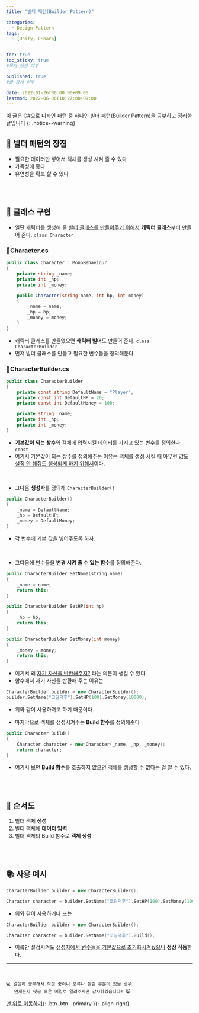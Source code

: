 ```yaml
---
title: "빌더 패턴(Builder Pattern)" 

categories:
  - Design-Pattern
tags:
  - [Unity, CSharp]


toc: true
toc_sticky: true
#목차 생성 여부

published: true
#글 공개 여부

date: 2022-01-26T00:00:00+09:00
lastmod: 2022-06-06T10:27:00+09:00
---
```


이 글은 C#으로 디자인 패턴 중 하나인 빌더 패턴(Builder Pattern)을 공부하고 정리한 글입니다
{: .notice--warning}

## 📕 빌더 패턴의 장점

- 필요한 데이터만 넣어서 객체를 생성 시켜 줄 수 있다
- 가독성에 좋다
- 유연성을 확보 할 수 있다

<br>
<br>

## 📖 클래스 구현

- 일단 캐릭터를 생성해 줄 <u>빌더 클래스를 만들어주기 위해서</u> **캐릭터 클래스**부터 만들어 준다. `class Character`


### 📜Character.cs

```c#
public class Character : MonoBehaviour
{
    private string _name;
    private int _hp;
    private int _money;

    public Character(string name, int hp, int money)
    {
        _name = name;
        _hp = hp;
        _money = money;
    }
}
```

- 캐릭터 클래스를 만들었으면 **캐릭터 빌더**도 만들어 준다. `class CharacterBuilder`
- 먼저 빌더 클래스를 만들고 필요한 변수들을 정의해둔다.

### 📜CharacterBuilder.cs

```c#
public class CharacterBuilder
{
    private const string DefaultName = "Player";
    private const int DefaultHP = 20;
    private const int DefaultMoney = 100;

    private string _name;
    private int _hp;
    private int _money;
}
```

- **기본값이 되는 상수**와 객체에 입력시킬 데이터를 가지고 있는 변수를 정의한다. `const`
- 여기서 기본값이 되는 상수를 정의해주는 이유는 <u>객체를 생성 시킬 때 아무런 값도 설정 안 해줘도 생성되게 하기 위해서</u>이다.

<br>

- 그다음 **생성자**를 정의해 `CharacterBuilder()`

```cpp
public CharacterBuilder()
{
    _name = DefaultName;
    _hp = DefaultHP;
    _money = DefaultMoney;
}
```

- 각 변수에 기본 값을 넣어주도록 하자.

<br>

- 그다음에 변수들을 **변경 시켜 줄 수 있는 함수**를 정의해준다.

```cpp
public CharacterBuilder SetName(string name)
{
    _name = name;
    return this;
}

public CharacterBuilder SetHP(int hp)
{
    _hp = hp;
    return this;
}

public CharacterBuilder SetMoney(int money)
{
    _money = money;
    return this;
}
```

- 여기서 왜 <u>자기 자신을 반환해주지?</u> 라는 의문이 생길 수 있다.
- 함수에서 자기 자신을 반환해 주는 이유는

```cpp
CharacterBuilder builder = new CharacterBuilder();
builder.SetName("코딩덕후").SetHP(100).SetMoney(10000);
```

- 위와 같이 사용하려고 하기 때문이다.

- 마지막으로 객체를 생성시켜주는 **Build 함수**를 정의해준다

```cpp
public Character Build()
{
    Character character = new Character(_name, _hp, _money);
    return character;
}
```

- 여기서 보면 **Build 함수**를 호출하지 않으면 <u>객체를 생성할 수 없다</u>는 걸 알 수 있다.

<br>
<br>

## 📖 순서도

1. 빌더 객체 **생성**
2. 빌더 객체에 **데이터 입력**
3. 빌더 객체의 Build 함수로 **객체 생성**

<br>
<br>

## 📚 사용 예시

```cpp
CharacterBuilder builder = new CharacterBuilder();

Character character = builder.SetName("코딩덕후").SetHP(100).SetMoney(10000).Build();
```

- 위와 같이 사용하거나 또는

```cpp
CharacterBuilder builder = new CharacterBuilder();

Character character = builder.SetName("코딩덕후").Build();
```

- 이름만 설정시켜도 <u>생성자에서 변수들을 기본값으로 초기화시켜뒀으니</u> **정상 작동**한다.


***
<br>

    💻 열심히 공부해서 작성 중이니 오류나 틀린 부분이 있을 경우 
       언제든지 댓글 혹은 메일로 알려주시면 감사하겠습니다! 😸

[맨 위로 이동하기](#){: .btn .btn--primary }{: .align-right}